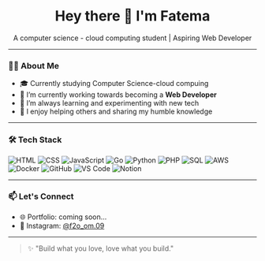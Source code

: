 <h1 align="center">Hey there 👋 I'm Fatema</h1>

<p align="center">
  A computer science - cloud computing student | Aspiring Web Developer
</p>

---

### 👩‍💻 About Me
- 🎓 Currently studying Computer Science-cloud compuing 
- 🔭 I’m currently working towards becoming a **Web Developer** 
- 🌱 I’m always learning and experimenting with new tech
- 💬 I enjoy helping others and sharing my humble knowledge

---

### 🛠️ Tech Stack
![HTML](https://img.shields.io/badge/-HTML-E34F26?style=flat&logo=html5&logoColor=white)
![CSS](https://img.shields.io/badge/-CSS-1572B6?style=flat&logo=css3)
![JavaScript](https://img.shields.io/badge/-JavaScript-F7DF1E?style=flat&logo=javascript&logoColor=black)
![Go](https://img.shields.io/badge/-Go-00ADD8?style=flat&logo=go&logoColor=white)
![Python](https://img.shields.io/badge/-Python-3776AB?style=flat&logo=python&logoColor=white)
![PHP](https://img.shields.io/badge/-PHP-777BB4?style=flat&logo=php&logoColor=white)
![SQL](https://img.shields.io/badge/-SQL-003B57?style=flat&logo=sqlite&logoColor=white)
![AWS](https://img.shields.io/badge/-AWS-232F3E?style=flat&logo=amazonaws&logoColor=white)
![Docker](https://img.shields.io/badge/-Docker-2496ED?style=flat&logo=docker&logoColor=white)
![GitHub](https://img.shields.io/badge/-GitHub-181717?style=flat&logo=github&logoColor=white)
![VS Code](https://img.shields.io/badge/-VS_Code-007ACC?style=flat&logo=visualstudio&logoColor=white)
![Notion](https://img.shields.io/badge/-Notion-000000?style=flat&logo=notion&logoColor=white)

---

### 📫 Let's Connect
- 🌐 Portfolio: coming soon...
- 📸 Instagram: [@f2o_om.09](https://www.instagram.com/f2o_om.09/)

---

> ✨ "Build what you love, love what you build."  
